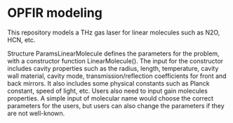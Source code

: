 # OPFIR modeling

This repository models a THz gas laser for linear molecules such as N2O, HCN, etc.

Structure ParamsLinearMolecule defines the parameters for the problem, with
a constructor function LinearMolecule(). The input for the constructor includes
cavity properties such as the radius, length, temperature, cavity wall material, cavity mode, transmission/reflection coefficients for front and back mirrors. It also includes some physical constants such as Planck constant, speed of light, etc.
Users also need to input gain molecules properties. A simple input of molecular name would choose the correct parameters for the users, but users can also change the parameters if they are not well-known. 
